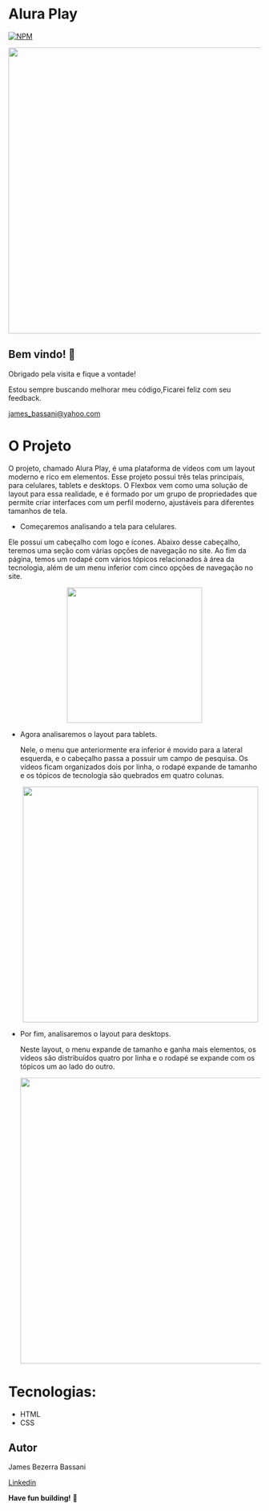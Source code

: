 # Alura Play
[![NPM](https://img.shields.io/npm/l/react)](https://github.com/Jheimys/Electronic_battery/blob/master/LICENCE)

<p align=center>
  <image width="570" heigth="570" src='https://github.com/Jheimys/assets/blob/master/aluraPlay.gif'>
</p>

## Bem vindo! 👋

Obrigado pela visita e fique a vontade!

Estou sempre buscando melhorar meu código,Ficarei feliz com seu feedback.

james_bassani@yahoo.com

# O Projeto
  
O projeto, chamado Alura Play, é uma plataforma de vídeos com um layout moderno e rico em elementos. Esse projeto possui três telas principais, para celulares, tablets e desktops. O Flexbox vem como uma solução de layout para essa realidade, e é formado por um grupo de propriedades que permite criar interfaces com um perfil moderno, ajustáveis para diferentes tamanhos de tela.
  
-  Começaremos analisando a tela para celulares.
  
  Ele possui um cabeçalho com logo e ícones. Abaixo desse cabeçalho, teremos uma seção com várias opções de navegação no site. Ao fim da página, temos um rodapé com vários tópicos relacionados à área da tecnologia, além de um menu inferior com cinco opções de navegação no site.
  
  <p align=center>
    <image width="270" heigth="270" src='https://github.com/Jheimys/assets/blob/master/aluraplayCelular.png'>
  </p>

  - Agora analisaremos o layout para tablets. 
    
    Nele, o menu que anteriormente era inferior é movido para a lateral esquerda, e o cabeçalho passa a possuir um campo de pesquisa. Os vídeos ficam organizados dois    por linha, o rodapé expande de tamanho e os tópicos de tecnologia são quebrados em quatro colunas.
    
    <p align=center>
     <image width="470" heigth="170" src='https://github.com/Jheimys/assets/blob/master/aluraplayTablet.png'>
    </p>

- Por fim, analisaremos o layout para desktops.
      
   Neste layout, o menu expande de tamanho e ganha mais elementos, os vídeos são distribuídos quatro por linha e o rodapé se expande com os tópicos um ao lado do outro.
      
     <p align=center>
      <image width="570" heigth="570" src='https://github.com/Jheimys/assets/blob/master/aluraplayDesk.png'>
    </p>


# Tecnologias:

- HTML
- CSS

## Autor

James Bezerra Bassani

[Linkedin](https://www.linkedin.com/in/jheimys/)

**Have fun building!** 🚀
